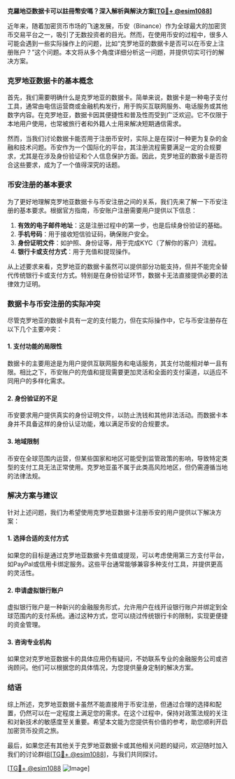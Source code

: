 **克羅地亞数据卡可以註冊幣安嗎？深入解析與解決方案[[TG💪+ @esim1088](https://t.me/s/esim1088)]**

近年来，随着加密货币市场的飞速发展，币安（Binance）作为全球最大的加密货币交易平台之一，吸引了无数投资者的目光。然而，在使用币安的过程中，很多人可能会遇到一些实际操作上的问题，比如“克罗地亚的数据卡是否可以在币安上注册账户？”这个问题。本文将从多个角度详细分析这一问题，并提供切实可行的解决方案。

### 克罗地亚数据卡的基本概念

首先，我们需要明确什么是克罗地亚的数据卡。简单来说，数据卡是一种电子支付工具，通常由电信运营商或金融机构发行，用于购买互联网服务、电话服务或其他数字内容。在克罗地亚，数据卡因其便捷性和普及性而受到广泛欢迎。它不仅限于本地用户使用，也常被旅行者和外籍人士用来解决短期通信需求。

然而，当我们讨论数据卡能否用于注册币安时，实际上是在探讨一种更为复杂的金融和技术问题。币安作为一个国际化的平台，其注册流程需要满足一定的合规要求，尤其是在涉及身份验证和个人信息保护方面。因此，克罗地亚的数据卡是否符合这些要求，成为了一个值得深究的话题。

### 币安注册的基本要求

为了更好地理解克罗地亚数据卡与币安注册之间的关系，我们先来了解一下币安注册的基本要求。根据官方指南，币安账户注册需要用户提供以下信息：

1. **有效的电子邮件地址**：这是注册过程中的第一步，也是后续身份验证的基础。
2. **手机号码**：用于接收短信验证码，确保账户安全。
3. **身份证明文件**：如护照、身份证等，用于完成KYC（了解你的客户）流程。
4. **银行卡或支付方式**：用于充值和提现操作。

从上述要求来看，克罗地亚的数据卡虽然可以提供部分功能支持，但并不能完全替代传统银行卡或支付方式。特别是在身份验证环节，数据卡无法直接提供必要的法律效力证明。

### 数据卡与币安注册的实际冲突

尽管克罗地亚的数据卡具有一定的支付能力，但在实际操作中，它与币安注册存在以下几个主要冲突：

#### 1. **支付功能的局限性**
   数据卡的主要用途是为用户提供互联网服务和电话服务，其支付功能相对单一且有限。相比之下，币安账户的充值和提现需要更加灵活和全面的支付渠道，以适应不同用户的多样化需求。

#### 2. **身份验证的不足**
   币安要求用户提供真实的身份证明文件，以防止洗钱和其他非法活动。而数据卡本身并不具备这样的身份认证功能，难以满足币安的合规要求。

#### 3. **地域限制**
   币安在全球范围内运营，但某些国家和地区可能受到监管政策的影响，导致特定类型的支付工具无法正常使用。克罗地亚虽不属于此类高风险地区，但仍需遵循当地的法律法规。

### 解决方案与建议

针对上述问题，我们为希望使用克罗地亚数据卡注册币安的用户提供以下解决方案：

#### 1. **选择合适的支付方式**
   如果您的目标是通过克罗地亚数据卡充值或提现，可以考虑使用第三方支付平台，如PayPal或信用卡绑定服务。这些平台通常能够兼容多种支付工具，并提供更高的灵活性。

#### 2. **申请虚拟银行账户**
   虚拟银行账户是一种新兴的金融服务形式，允许用户在线开设银行账户并绑定到全球范围内的支付系统。通过这种方式，您可以绕过传统银行卡的限制，实现更便捷的资金管理。

#### 3. **咨询专业机构**
   如果您对克罗地亚数据卡的具体应用仍有疑问，不妨联系专业的金融服务公司或咨询顾问。他们可以根据您的具体情况，为您提供量身定制的解决方案。

### 结语

综上所述，克罗地亚数据卡虽然不能直接用于币安注册，但通过合理的选择和配置，仍然可以在一定程度上满足您的需求。在这个过程中，保持对政策法规的关注和对新技术的敏感度至关重要。希望本文能为您提供有价值的参考，助您顺利开启加密货币投资之旅。

最后，如果您还有其他关于克罗地亚数据卡或其他相关问题的疑问，欢迎随时加入我们的讨论群组[[TG💪+ @esim1088](https://t.me/s/esim1088)]，与我们共同探讨。

[[TG💪+ @esim1088](https://t.me/s/esim1088) ![Image](https://i.postimg.cc/4NQfJmqS/Snipaste-2025-05-13-00-14-12.png)]